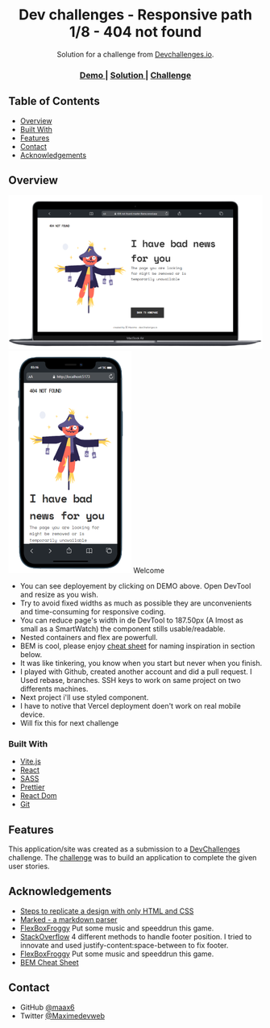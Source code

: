 <!-- Please update value in the {}  -->

<h1 align="center">Dev challenges - Responsive path 1/8 - 404 not found</h1>

<div align="center">
   Solution for a challenge from  <a href="http://devchallenges.io" target="_blank">Devchallenges.io</a>.
</div>

<div align="center">
  <h3>
    <a href="https://404-not-found-master-flame.vercel.app/">
      Demo
    </a>
    <span> | </span>
    <a href="https://github.com/maax6/404-not-found-master">
      Solution
    </a>
    <span> | </span>
    <a href="https://devchallenges.io/challenges/wBunSb7FPrIepJZAg0sY">
      Challenge
    </a>
  </h3>
</div>


## Table of Contents

- [Overview](#overview)
- [Built With](#built-with)
- [Features](#features)
- [Contact](#contact)
- [Acknowledgements](#acknowledgements)


## Overview

![screenshot desktop](https://raw.githubusercontent.com/maax6/404-not-found-master/containers/public/Screenshot-removebg-desktop.png)
![screenshot desktop](https://raw.githubusercontent.com/maax6/404-not-found-master/containers/public/Iphone%2011.png)
 Welcome 
- You can see deployement by clicking on DEMO above. Open DevTool and resize as you wish.
- Try to avoid fixed widths as much as possible they are unconvenients and time-consuming for responsive coding.
- You can reduce page's width in de DevTool to 187.50px (A lmost as small as a SmartWatch) the component stills usable/readable.
- Nested containers and flex are powerfull.
- BEM is cool, please enjoy [cheat sheet](#acknowledgements) for naming inspiration in section below.
- It was like tinkering, you know when you start but never when you finish. 
- I played with Github, created another account and did a pull request. I Used rebase, branches. SSH keys to work on same project on two differents machines.
- Next project i'll use styled component.
- I have to notive that Vercel deployment doen't work on real mobile device.
- Will fix this for next challenge

### Built With


- [Vite.js](https://vitejs.dev/)
- [React](https://reactjs.org/)
- [SASS](https://sass-lang.com/)
- [Prettier](https://prettier.io/)
- [React Dom](https://fr.reactjs.org/docs/react-dom.html)
- [Git](https://git-scm.com/)

## Features

This application/site was created as a submission to a [DevChallenges](https://devchallenges.io/challenges) challenge. The [challenge](https://devchallenges.io/challenges/wBunSb7FPrIepJZAg0sY) was to build an application to complete the given user stories.


## Acknowledgements


- [Steps to replicate a design with only HTML and CSS](https://devchallenges-blogs.web.app/how-to-replicate-design/)
- [Marked - a markdown parser](https://github.com/chjj/marked)
- [FlexBoxFroggy](https://flexboxfroggy.com/#fr) Put some music and speeddrun this game.
- [StackOverflow](https://stackoverflow.com/questions/643879/css-to-make-html-page-footer-stay-at-bottom-of-the-page-with-a-minimum-height-b) 4 different methods to handle footer position. I tried to innovate and used justify-content:space-between to fix footer.
- [FlexBoxFroggy](https://flexboxfroggy.com/#fr) Put some music and speeddrun this game.
- [BEM Cheat Sheet](https://9elements.com/bem-cheat-sheet/)
## Contact

- GitHub [@maax6](https://{github.com/your-usermame})
- Twitter [@Maximedevweb](https://twitter.com/Maximedevweb)
